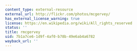```yaml
---
content_type: external-resource
external_url: http://flickr.com/photos/mcgervey/
has_external_license_warning: true
license: https://en.wikipedia.org/wiki/All_rights_reserved
status: ''
title: rmcgervey
uid: 7b1a7ce6-1d9f-4af0-b78b-49e6ab4a6782
wayback_url: ''
---
```

